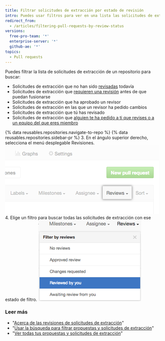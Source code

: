 ```yaml
---
title: Filtrar solicitudes de extracción por estado de revisión
intro: Puedes usar filtros para ver en una lista las solicitudes de extracción por estado de revisión y buscar las solicitudes de extracción que has revisado o que otras personas te han pedido que revises.
redirect_from:
  - /articles/filtering-pull-requests-by-review-status
versions:
  free-pro-team: '*'
  enterprise-server: '*'
  github-ae: '*'
topics:
  - Pull requests
---
```


Puedes filtrar la lista de solicitudes de extracción de un repositorio para buscar:
- Solicitudes de extracción que no han sido [revisadas](/articles/about-pull-request-reviews) todavía
- Solicitudes de extracción que [requieren una revisión](/github/administering-a-repository/about-protected-branches#require-pull-request-reviews-before-merging) antes de que puedan fusionarse
- Solicitudes de extracción que ha aprobado un revisor
- Solicitudes de extracción en las que un revisor ha pedido cambios
- Solicitudes de extracción que tú has revisado
- Solicitudes de extracción que [alguien te ha pedido a ti que revises o a un equipo del que eres miembro](/articles/requesting-a-pull-request-review)

{% data reusables.repositories.navigate-to-repo %}
{% data reusables.repositories.sidebar-pr %}
3. En el ángulo superior derecho, selecciona el menú desplegable Revisiones. ![Menú desplegable Revisiones en el menú de filtros sobre la lista de solicitudes de extracción](/assets/images/help/pull_requests/reviews-filter-dropdown.png)
4. Elige un filtro para buscar todas las solicitudes de extracción con ese estado de filtro. ![Lista de filtros en el menú desplegable Revisiones](/assets/images/help/pull_requests/pr-review-filters.png)

### Leer más

- "[Acerca de las revisiones de solicitudes de extracción](/articles/about-pull-request-reviews)"
- "[Usar la búsqueda para filtrar propuestas y solicitudes de extracción](/articles/using-search-to-filter-issues-and-pull-requests)"
- "[Ver todas tus propuestas y solicitudes de extracción](/articles/viewing-all-of-your-issues-and-pull-requests)"

